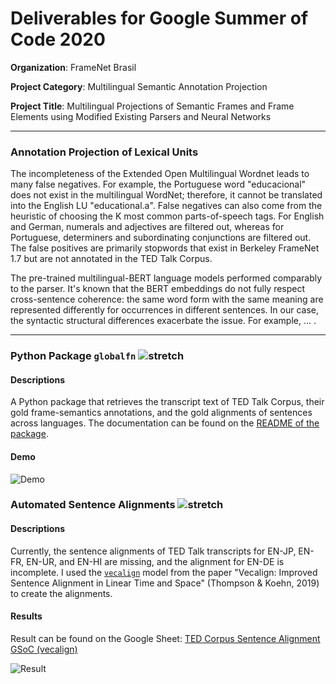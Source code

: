 # Deliverables for Google Summer of Code 2020
**Organization**: FrameNet Brasil

**Project Category**: Multilingual Semantic Annotation Projection

**Project Title**: Multilingual Projections of Semantic Frames and Frame Elements using Modified Existing Parsers and Neural Networks

---
### Annotation Projection of Lexical Units

The incompleteness of the Extended Open Multilingual Wordnet leads to many false negatives. For example, the Portuguese word "educacional" does not exist in  the multilingual WordNet; therefore, it cannot be translated into the English LU "educational.a". False negatives can also come from the heuristic of choosing the K most common parts-of-speech tags. For English and German, numerals and adjectives are filtered out, whereas for Portuguese, determiners and subordinating conjunctions are filtered out. The false positives are primarily stopwords that exist in Berkeley FrameNet 1.7 but are not annotated in the TED Talk Corpus. 

The pre-trained multilingual-BERT language models performed comparably to the parser. It's known that the BERT embeddings do not fully respect cross-sentence coherence: the same word form with the same meaning are represented differently for occurrences in different sentences. In our case, the syntactic structural differences exacerbate the issue. For example, ... . 


---
### Python Package `globalfn` ![stretch](https://img.shields.io/static/v1?label=task&message=stretch&color=orange)
#### Descriptions
A Python package that retrieves the transcript text of TED Talk Corpus, their gold frame-semantics annotations, and the gold alignments of sentences across languages. The documentation can be found on the [README of the package](https://github.com/FrameNetBrasil/webtool/tree/gsoc2020_1/globalfn). 

#### Demo
![Demo](https://github.com/FrameNetBrasil/webtool/blob/gsoc2020_1/GSoC2020/weekly_reports/assets/demo_globalfn_final.gif)


### Automated Sentence Alignments ![stretch](https://img.shields.io/static/v1?label=task&message=stretch&color=orange)
#### Descriptions
Currently, the sentence alignments of TED Talk transcripts for EN-JP, EN-FR, EN-UR, and EN-HI are missing, and the alignment for EN-DE is incomplete. I used the [`vecalign`](https://github.com/thompsonb/vecalign) model from the paper "Vecalign: Improved Sentence Alignment in Linear Time and Space" (Thompson & Koehn, 2019) to create the alignments. 

#### Results
Result can be found on the Google Sheet: [TED Corpus Sentence Alignment GSoC (vecalign)](https://docs.google.com/spreadsheets/d/1wfT2JBH-ePHxi2GHJU7w1U7xnHn9Ng8eLi09uyoAVws/edit)

![Result](https://github.com/FrameNetBrasil/webtool/blob/gsoc2020_1/GSoC2020/weekly_reports/assets/result_vecalign.png)
